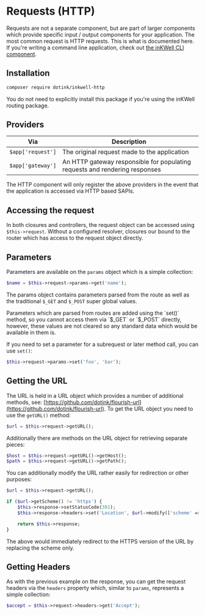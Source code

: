 # Requests (HTTP)

Requests are not a separate component, but are part of larger components which provide specific
input / output components for your application.  The most common request is HTTP requests.  This
is what is documented here.  If you're writing a command line application, check out
[the inKWell CLI component](../supplemental/01-cli).

## Installation

```bash
composer require dotink/inkwell-http
```

<div class="notice">
	<p>
		You do not need to explicitly install this package if you're using the inKWell routing
		package.
	</p>
</div>

## Providers

| Via                 | Description
|---------------------|-----------------------------------------------------
| `$app['request']`   | The original request made to the application
| `$app['gateway']`   | An HTTP gateway responsible for populating requests and rendering responses

The HTTP component will only register the above providers in the event that the application is
accessed via HTTP based SAPIs.

## Accessing the request

In both closures and controllers, the request object can be accessed using `$this->request`.
Without a configured resolver, closures our bound to the router which has access to the request
object directly.

## Parameters

Parameters are available on the `params` object which is a simple collection:

```php
$name = $this->request->params->get('name');
```

The params object contains parameters parsed from the route as well as the traditional `$_GET` and
`$_POST` super global values.  

<div class="notice">
	<p>
		Parameters which are parsed from routes are added using the `set()` method, so you cannot
		access them via `$_GET` or `$_POST` directly, however, these values are not cleared so
		any standard data which would be available in them is.
	</p>
</div>

If you need to set a parameter for a subrequest or later method call, you can use `set()`:

```php
$this->request->params->set('foo', 'bar');
```

## Getting the URL

The URL is held in a URL object which provides a number of additional methods, see:
[https://github.com/dotink/flourish-url](https://github.com/dotink/flourish-url).  To get the URL
object you need to use the `getURL()` method:

```php
$url = $this->request->getURL();
```

Additionally there are methods on the URL object for retrieving separate pieces:

```php
$host = $this->request->getURL()->getHost();
$path = $this->request->getURL()->getPath();
```

You can additionally modify the URL rather easily for redirection or other purposes:

```php
$url = $this->request->getURL();

if ($url->getScheme() != 'https') {
	$this->response->setStatusCode(301);
	$this->response->headers->set('Location', $url->modify(['scheme' => 'https']));

	return $this->response;
}
```

The above would immediately redirect to the HTTPS version of the URL by replacing the scheme only.

## Getting Headers

As with the previous example on the response, you can get the request headers via the `headers`
property which, similar to `params`, represents a simple collection:

```php
$accept = $this->request->headers->get('Accept');
```
